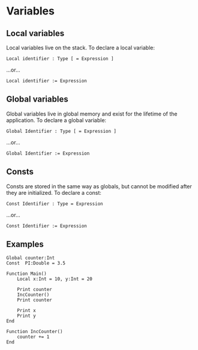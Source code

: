 # Variables

## Local variables

Local variables live on the stack. To declare a local variable:

`Local identifier : Type [ = Expression ]`

...or...

`Local identifier := Expression`

## Global variables

Global variables live in global memory and exist for the lifetime of the application. To declare a global variable:

`Global Identifier : Type [ = Expression ]`

...or...

`Global Identifier := Expression`

## Consts

Consts are stored in the same way as globals, but cannot be modified after they are initialized. To declare a const:

`Const Identifier : Type = Expression`

...or...

`Const Identifier := Expression`

## Examples

```monkey
Global counter:Int
Const  PI:Double = 3.5

Function Main()
    Local x:Int = 10, y:Int = 20

    Print counter
    IncCounter()
    Print counter

    Print x
    Print y
End

Function IncCounter()
    counter += 1
End
```
